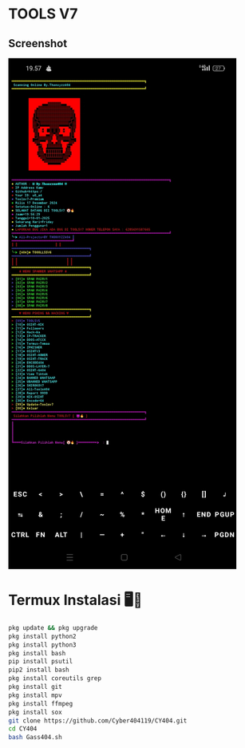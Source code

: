 # TOOLS V7

## Screenshot

![Screenshot Termux](IMG_20250110_195817.jpg)


# Termux Instalasi 🖥️📡
```bash
pkg update && pkg upgrade
pkg install python2
pkg install python3
pkg install bash
pip install psutil
pip2 install bash
pkg install coreutils grep 
pkg install git
pkg install mpv
pkg install ffmpeg
pkg install sox
git clone https://github.com/Cyber404119/CY404.git
cd CY404
bash Gass404.sh
